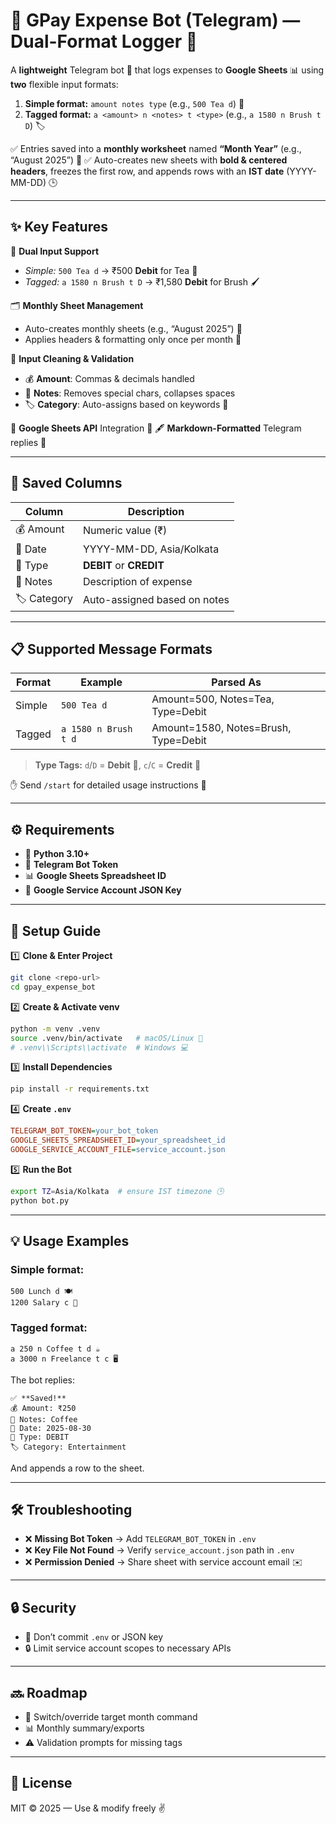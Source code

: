 # 💸 GPay Expense Bot (Telegram) — Dual-Format Logger 🚀

A **lightweight** Telegram bot 🤖 that logs expenses to **Google Sheets** 📊 using **two** flexible input formats:

1. **Simple format:** `amount notes type` (e.g., `500 Tea d`) 🍵
2. **Tagged format:** `a <amount> n <notes> t <type>` (e.g., `a 1580 n Brush t D`) 🏷️

✅ Entries saved into a **monthly worksheet** named **“Month Year”** (e.g., “August 2025”) 📅
✅ Auto-creates new sheets with **bold & centered headers**, freezes the first row, and appends rows with an **IST date** (YYYY-MM-DD) 🕒

---

## ✨ Key Features

🎉 **Dual Input Support**
- *Simple:* `500 Tea d` → ₹500 **Debit** for Tea 🍵
- *Tagged:* `a 1580 n Brush t D` → ₹1,580 **Debit** for Brush 🖌️

🗂️ **Monthly Sheet Management**
- Auto-creates monthly sheets (e.g., “August 2025”) 📁
- Applies headers & formatting only once per month 🎨

🧹 **Input Cleaning & Validation**
- 💰 **Amount**: Commas & decimals handled
- 📝 **Notes**: Removes special chars, collapses spaces
- 🏷️ **Category**: Auto-assigns based on keywords 🎯

🔗 **Google Sheets API** Integration 🤝
🖋️ **Markdown-Formatted** Telegram replies 📨

---

## 📑 Saved Columns

| Column    | Description                                                     |
|-----------|-----------------------------------------------------------------|
| 💰 Amount | Numeric value (₹)                                               |
| 📅 Date   | YYYY-MM-DD, Asia/Kolkata                                        |
| 🔄 Type   | **DEBIT** or **CREDIT**                                         |
| 📝 Notes  | Description of expense                                         |
| 🏷️ Category | Auto-assigned based on notes                                     |

---

## 📋 Supported Message Formats

| Format  | Example                  | Parsed As                              |
|---------|--------------------------|-----------------------------------------|
| Simple  | `500 Tea d`              | Amount=500, Notes=Tea, Type=Debit      |
| Tagged  | `a 1580 n Brush t d`     | Amount=1580, Notes=Brush, Type=Debit   |

> **Type Tags:** `d`/`D` = **Debit** 🔻, `c`/`C` = **Credit** 🔺

✋ Send `/start` for detailed usage instructions 📖

---

## ⚙️ Requirements

- 🐍 **Python 3.10+**
- 🤖 **Telegram Bot Token**
- 📊 **Google Sheets Spreadsheet ID**
- 🔑 **Google Service Account JSON Key**

---

## 🚀 Setup Guide

1️⃣ **Clone & Enter Project**
```bash
git clone <repo-url>
cd gpay_expense_bot
```

2️⃣ **Create & Activate venv**
```bash
python -m venv .venv
source .venv/bin/activate   # macOS/Linux 🐧
# .venv\\Scripts\\activate  # Windows 💻
```

3️⃣ **Install Dependencies**
```bash
pip install -r requirements.txt
```

4️⃣ **Create `.env`**
```ini
TELEGRAM_BOT_TOKEN=your_bot_token
GOOGLE_SHEETS_SPREADSHEET_ID=your_spreadsheet_id
GOOGLE_SERVICE_ACCOUNT_FILE=service_account.json
```

5️⃣ **Run the Bot**
```bash
export TZ=Asia/Kolkata  # ensure IST timezone 🕒
python bot.py
```

---

## 💡 Usage Examples

### Simple format:
```text
500 Lunch d 🍽️
1200 Salary c 💼
```

### Tagged format:
```text
a 250 n Coffee t d ☕
a 3000 n Freelance t c 🖥️
```

The bot replies:
```
✅ **Saved!**
💰 Amount: ₹250
📝 Notes: Coffee
📅 Date: 2025-08-30
🔄 Type: DEBIT
🏷️ Category: Entertainment
```
And appends a row to the sheet.

---

## 🛠️ Troubleshooting

- ❌ **Missing Bot Token** → Add `TELEGRAM_BOT_TOKEN` in `.env`
- ❌ **Key File Not Found** → Verify `service_account.json` path in `.env`
- ❌ **Permission Denied** → Share sheet with service account email ✉️

---

## 🔒 Security

- 🚫 Don’t commit `.env` or JSON key
- 🔒 Limit service account scopes to necessary APIs

---

## 🔜 Roadmap

- 🔄 Switch/override target month command
- 📊 Monthly summary/exports
- ⚠️ Validation prompts for missing tags

---

## 📜 License

MIT © 2025 — Use & modify freely ✌️
